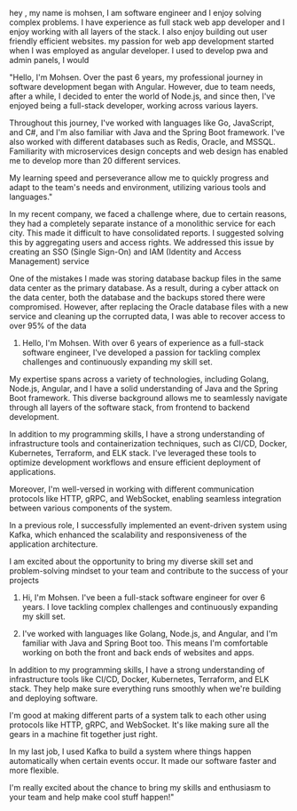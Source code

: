 hey , my name is mohsen, I am software engineer and I enjoy solving complex problems.
I have experience as full stack web app developer and I enjoy working with all layers of the stack.
I also enjoy building out user friendly efficient websites.
my passion for web app development started when I was employed as angular developer.
I used to develop pwa and admin panels, I would




"Hello, I'm Mohsen. Over the past 6 years, my professional journey in software development began with Angular. However, due to team needs, after a while, I decided to enter the world of Node.js, and since then, I've enjoyed being a full-stack developer, working across various layers.

Throughout this journey, I've worked with languages like Go, JavaScript, and C#, and I'm also familiar with Java and the Spring Boot framework. I've also worked with different databases such as Redis, Oracle, and MSSQL. Familiarity with microservices design concepts and web design has enabled me to develop more than 20 different services.

My learning speed and perseverance allow me to quickly progress and adapt to the team's needs and environment, utilizing various tools and languages."

In my recent company, we faced a challenge where, due to certain reasons, they had a completely separate instance of a monolithic service for each city. This made it difficult to have consolidated reports. I suggested solving this by aggregating users and access rights. We addressed this issue by creating an SSO (Single Sign-On) and IAM (Identity and Access Management) service


One of the mistakes I made was storing database backup files in the same data center as the primary database. As a result, during a cyber attack on the data center, both the database and the backups stored there were compromised. However, after replacing the Oracle database files with a new service and cleaning up the corrupted data, I was able to recover access to over 95% of the data






1. Hello, I'm Mohsen. With over 6 years of experience as a full-stack software engineer, I've developed a passion for tackling complex challenges and continuously expanding my skill set.

My expertise spans across a variety of technologies, including Golang, Node.js, Angular, and I have a solid understanding of Java and the Spring Boot framework. This diverse background allows me to seamlessly navigate through all layers of the software stack, from frontend to backend development.

In addition to my programming skills, I have a strong understanding of infrastructure tools and containerization techniques, such as CI/CD, Docker, Kubernetes, Terraform, and ELK stack. I've leveraged these tools to optimize development workflows and ensure efficient deployment of applications.

Moreover, I'm well-versed in working with different communication protocols like HTTP, gRPC, and WebSocket, enabling seamless integration between various components of the system.

In a previous role, I successfully implemented an event-driven system using Kafka, which enhanced the scalability and responsiveness of the application architecture.

I am excited about the opportunity to bring my diverse skill set and problem-solving mindset to your team and contribute to the success of your projects





1. Hi, I'm Mohsen. I've been a full-stack software engineer for over 6 years. I love tackling complex challenges and continuously expanding my skill set.

2. I've worked with languages like Golang, Node.js, and Angular, and I'm familiar with Java and Spring Boot too. This means I'm comfortable working on both the front and back ends of websites and apps.

In addition to my programming skills, I have a strong understanding of  infrastructure tools like CI/CD, Docker, Kubernetes, Terraform, and ELK stack. They help make sure everything runs smoothly when we're building and deploying software.

I'm good at making different parts of a system talk to each other using protocols like HTTP, gRPC, and WebSocket. It's like making sure all the gears in a machine fit together just right.

In my last job, I used Kafka to build a system where things happen automatically when certain events occur. It made our software faster and more flexible.

I'm really excited about the chance to bring my skills and enthusiasm to your team and help make cool stuff happen!"